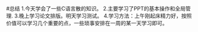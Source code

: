 #总结
   1.今天学会了一些C语言散的知识。
2.主要学习了PPT的基本操作和全局管理.
3.晚上学习论文排版。明天学习测试。
4.学习方法：上午刚起床精力好，按照价值可以学习几个重要的点，一些琐事安排在一周的某一天学习即可。
